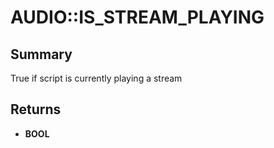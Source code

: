 # AUDIO::IS_STREAM_PLAYING

## Summary
True if script is currently playing a stream

## Returns
* **BOOL**